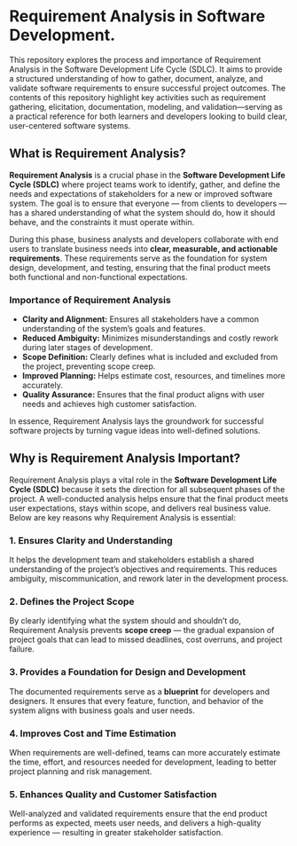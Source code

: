 # Requirement Analysis in Software Development.

This repository explores the process and importance of Requirement Analysis in the Software Development Life Cycle (SDLC). It aims to provide a structured understanding of how to gather, document, analyze, and validate software requirements to ensure successful project outcomes. The contents of this repository highlight key activities such as requirement gathering, elicitation, documentation, modeling, and validation—serving as a practical reference for both learners and developers looking to build clear, user-centered software systems.


## What is Requirement Analysis?

**Requirement Analysis** is a crucial phase in the **Software Development Life Cycle (SDLC)** where project teams work to identify, gather, and define the needs and expectations of stakeholders for a new or improved software system. The goal is to ensure that everyone — from clients to developers — has a shared understanding of what the system should do, how it should behave, and the constraints it must operate within.

During this phase, business analysts and developers collaborate with end users to translate business needs into **clear, measurable, and actionable requirements**. These requirements serve as the foundation for system design, development, and testing, ensuring that the final product meets both functional and non-functional expectations.

### Importance of Requirement Analysis

- **Clarity and Alignment:** Ensures all stakeholders have a common understanding of the system’s goals and features.  
- **Reduced Ambiguity:** Minimizes misunderstandings and costly rework during later stages of development.  
- **Scope Definition:** Clearly defines what is included and excluded from the project, preventing scope creep.  
- **Improved Planning:** Helps estimate cost, resources, and timelines more accurately.  
- **Quality Assurance:** Ensures that the final product aligns with user needs and achieves high customer satisfaction.

In essence, Requirement Analysis lays the groundwork for successful software projects by turning vague ideas into well-defined solutions.


## Why is Requirement Analysis Important?

Requirement Analysis plays a vital role in the **Software Development Life Cycle (SDLC)** because it sets the direction for all subsequent phases of the project. A well-conducted analysis helps ensure that the final product meets user expectations, stays within scope, and delivers real business value. Below are key reasons why Requirement Analysis is essential:

### 1. Ensures Clarity and Understanding  
It helps the development team and stakeholders establish a shared understanding of the project’s objectives and requirements. This reduces ambiguity, miscommunication, and rework later in the development process.

### 2. Defines the Project Scope  
By clearly identifying what the system should and shouldn’t do, Requirement Analysis prevents **scope creep** — the gradual expansion of project goals that can lead to missed deadlines, cost overruns, and project failure.

### 3. Provides a Foundation for Design and Development  
The documented requirements serve as a **blueprint** for developers and designers. It ensures that every feature, function, and behavior of the system aligns with business goals and user needs.

### 4. Improves Cost and Time Estimation  
When requirements are well-defined, teams can more accurately estimate the time, effort, and resources needed for development, leading to better project planning and risk management.

### 5. Enhances Quality and Customer Satisfaction  
Well-analyzed and validated requirements ensure that the end product performs as expected, meets user needs, and delivers a high-quality experience — resulting in greater stakeholder satisfaction.
